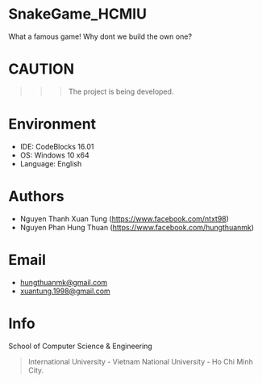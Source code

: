 # SnakeGame_HCMIU
What a famous game! Why dont we build the own one?
# CAUTION
>>> The project is being developed.
# Environment
  + IDE: CodeBlocks 16.01
  + OS: Windows 10 x64
  + Language: English
# Authors
  + Nguyen Thanh Xuan Tung (https://www.facebook.com/ntxt98)
  + Nguyen Phan Hung Thuan (https://www.facebook.com/hungthuanmk)
# Email
  + hungthuanmk@gmail.com
  + xuantung.1998@gmail.com
# Info
School of Computer Science & Engineering
> International University - Vietnam National University - Ho Chi Minh City.
